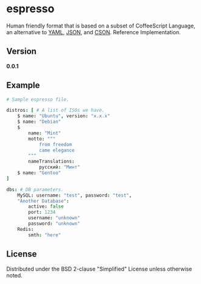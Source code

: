 # espresso
Human friendly format that is based on a subset of CoffeeScript Language, an alternative to
[YAML](http://yaml.org), [JSON](http://json.org), and [CSON](https://github.com/bevry/cson).
Reference Implementation.

## Version
**0.0.1**

## Example
```coffee
# Sample espresso file.

distros: [ # A list of ISOs we have.
	$ name: "Ubuntu", version: "x.x.x"
	$ name: "Debian"
	$
		name: "Mint"
		motto: """
			from freedom
			came elegance
		"""
		nameTranslations:
			русский: "Минт"
	$ name: "Gentoo"
]

dbs: # DB parameters.
	MySQL: username: "test", password: "test",
	"Another Database":
		active: false
		port: 1234
		username: "unknown"
		password: "unknown"
	Redis:
		smth: "here"
```

## License
Distributed under the BSD 2-clause "Simplified" License unless otherwise noted.
